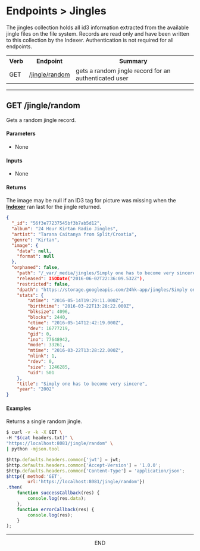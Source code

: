 <div class="page-header">
  <h1  id="page-title">Endpoints > Jingles</h1>
</div>

The jingles collection holds all id3 information extracted from the available jingle files
on the file system. Records are read only and have been written to this collection by the Indexer.
Authentication is not required for all endpoints.

<table id="tbl">
  <colgroup>
    <col>
    <col>
    <col>
    <col>
  </colgroup>
  <tr>
    <th>Verb</th>
    <th>Endpoint</th>
    <th>Summary</th>
  </tr>
  <tr><td>GET</td><td><a href="#get.jingle.random">/jingle/random</a></td>
  <td>gets a random jingle record for an authenticated user</td></tr>

</table>





<a name="get.jingle.random"></a>
<!-- GET /jingle/random ----------------------------------------- -->
<!-- -->
<!-- -->
<!-- -->
___
## GET /jingle/random
Gets a random jingle record.

#### Parameters
* None


#### Inputs
* None

#### Returns

The image may be null if an ID3 tag for picture was missing
when the
__[Indexer](/index.html?md=pages_indexer.md)__
 ran last for the jingle returned.

```json
{
  "_id": "56f3e77237545bf3b7ab5d12",
  "album": "24 Hour Kirtan Radio Jingles",
  "artist": "Tarana Caitanya from Split/Croatia",
  "genre": "Kirtan",
  "image": {
    "data": null,
    "format": null
  },
  "orphaned": false,
    "path": "/_var/_media/jingles/Simply one has to become very sincere.mp3",
    "released": ISODate("2016-06-02T22:36:09.532Z"),
    "restricted": false,
    "dpath": "https://storage.googleapis.com/24hk-app/jingles/Simply one has to become very sincere.mp3",
    "stats": {
        "atime": "2016-05-14T19:29:11.000Z",
        "birthtime": "2016-03-22T13:28:22.000Z",
        "blksize": 4096,
        "blocks": 2440,
        "ctime": "2016-05-14T12:42:19.000Z",
        "dev": 16777219,
        "gid": 0,
        "ino": 77648942,
        "mode": 33261,
        "mtime": "2016-03-22T13:28:22.000Z",
        "nlink": 1,
        "rdev": 0,
        "size": 1246285,
        "uid": 501
    },
    "title": "Simply one has to become very sincere",
    "year": "2002"
}
```


#### Examples
Returns a single random jingle.
```bash
$ curl -v -k -X GET \
-H "$(cat headers.txt)" \
"https://localhost:8081/jingle/random" \
| python -mjson.tool
```

```javascript
$http.defaults.headers.common['jwt'] = jwt;
$http.defaults.headers.common['Accept-Version'] = '1.0.0';
$http.defaults.headers.common['Content-Type'] = 'application/json';
$http({ method:'GET',
        url:'https://localhost:8081/jingle/random'})
.then(
    function successCallback(res) {
        console.log(res.data);
    },
    function errorCallback(res) {
        console.log(res);
    }
);
```







___
<div style="margin:0 auto;text-align:center;">END</div>
